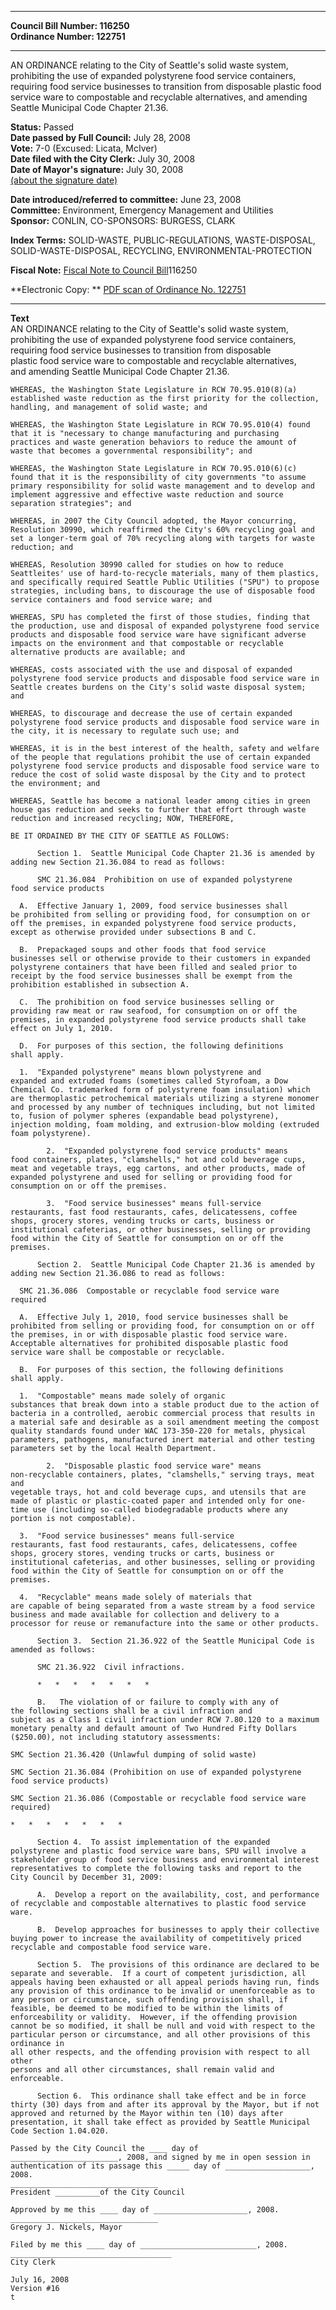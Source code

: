 * * * * *  
  
**Council Bill Number: [](#h0)[](#h2)116250**   
**Ordinance Number: 122751**  
  
* * * * *  
  
AN ORDINANCE relating to the City of Seattle's solid waste system, prohibiting the use of expanded polystyrene food service containers, requiring food service businesses to transition from disposable plastic food service ware to compostable and recyclable alternatives, and amending Seattle Municipal Code Chapter 21.36.  
  
**Status:** Passed   
**Date passed by Full Council:** July 28, 2008   
**Vote:** 7-0 (Excused: Licata, McIver)   
**Date filed with the City Clerk:** July 30, 2008   
**Date of Mayor's signature:** July 30, 2008   
[(about the signature date)](/~public/approvaldate.htm)   
  
  
**Date introduced/referred to committee:** June 23, 2008   
**Committee:** Environment, Emergency Management and Utilities   
**Sponsor:** CONLIN, CO-SPONSORS: BURGESS, CLARK   
  
**Index Terms:** SOLID-WASTE, PUBLIC-REGULATIONS, WASTE-DISPOSAL, SOLID-WASTE-DISPOSAL, RECYCLING, ENVIRONMENTAL-PROTECTION  
  
**Fiscal Note:** [Fiscal Note to Council Bill](http://clerk.seattle.gov/~public/fnote/116250.htm)[](#h1)[](#h3)116250  
  
**Electronic Copy: ** [PDF scan of Ordinance No. 122751](/~archives/Ordinances/Ord_122751.pdf)  
  
* * * * *  
  
**Text**  
    AN ORDINANCE relating to the City of Seattle's solid waste system,  
    prohibiting the use of expanded polystyrene food service containers,  
    requiring food service businesses to transition from disposable  
    plastic food service ware to compostable and recyclable alternatives,  
    and amending Seattle Municipal Code Chapter 21.36.  
  
    WHEREAS, the Washington State Legislature in RCW 70.95.010(8)(a)  
    established waste reduction as the first priority for the collection,  
    handling, and management of solid waste; and  
  
    WHEREAS, the Washington State Legislature in RCW 70.95.010(4) found  
    that it is "necessary to change manufacturing and purchasing  
    practices and waste generation behaviors to reduce the amount of  
    waste that becomes a governmental responsibility"; and  
  
    WHEREAS, the Washington State Legislature in RCW 70.95.010(6)(c)  
    found that it is the responsibility of city governments "to assume  
    primary responsibility for solid waste management and to develop and  
    implement aggressive and effective waste reduction and source  
    separation strategies"; and  
  
    WHEREAS, in 2007 the City Council adopted, the Mayor concurring,  
    Resolution 30990, which reaffirmed the City's 60% recycling goal and  
    set a longer-term goal of 70% recycling along with targets for waste  
    reduction; and  
  
    WHEREAS, Resolution 30990 called for studies on how to reduce  
    Seattleites' use of hard-to-recycle materials, many of them plastics,  
    and specifically required Seattle Public Utilities ("SPU") to propose  
    strategies, including bans, to discourage the use of disposable food  
    service containers and food service ware; and  
  
    WHEREAS, SPU has completed the first of those studies, finding that  
    the production, use and disposal of expanded polystyrene food service  
    products and disposable food service ware have significant adverse  
    impacts on the environment and that compostable or recyclable  
    alternative products are available; and  
  
    WHEREAS, costs associated with the use and disposal of expanded  
    polystyrene food service products and disposable food service ware in  
    Seattle creates burdens on the City's solid waste disposal system;  
    and  
  
    WHEREAS, to discourage and decrease the use of certain expanded  
    polystyrene food service products and disposable food service ware in  
    the city, it is necessary to regulate such use; and  
  
    WHEREAS, it is in the best interest of the health, safety and welfare  
    of the people that regulations prohibit the use of certain expanded  
    polystyrene food service products and disposable food service ware to  
    reduce the cost of solid waste disposal by the City and to protect  
    the environment; and  
  
    WHEREAS, Seattle has become a national leader among cities in green  
    house gas reduction and seeks to further that effort through waste  
    reduction and increased recycling; NOW, THEREFORE,  
  
    BE IT ORDAINED BY THE CITY OF SEATTLE AS FOLLOWS:  
  
          Section 1.  Seattle Municipal Code Chapter 21.36 is amended by  
    adding new Section 21.36.084 to read as follows:  
  
          SMC 21.36.084  Prohibition on use of expanded polystyrene  
    food service products  
  
      A.  Effective January 1, 2009, food service businesses shall  
    be prohibited from selling or providing food, for consumption on or  
    off the premises, in expanded polystyrene food service products,  
    except as otherwise provided under subsections B and C.   
  
      B.  Prepackaged soups and other foods that food service  
    businesses sell or otherwise provide to their customers in expanded  
    polystyrene containers that have been filled and sealed prior to  
    receipt by the food service businesses shall be exempt from the  
    prohibition established in subsection A.  
  
      C.  The prohibition on food service businesses selling or  
    providing raw meat or raw seafood, for consumption on or off the  
    premises, in expanded polystyrene food service products shall take  
    effect on July 1, 2010.  
  
      D.  For purposes of this section, the following definitions  
    shall apply.  
  
      1.  "Expanded polystyrene" means blown polystyrene and  
    expanded and extruded foams (sometimes called Styrofoam, a Dow  
    Chemical Co. trademarked form of polystyrene foam insulation) which  
    are thermoplastic petrochemical materials utilizing a styrene monomer  
    and processed by any number of techniques including, but not limited  
    to, fusion of polymer spheres (expandable bead polystyrene),  
    injection molding, foam molding, and extrusion-blow molding (extruded  
    foam polystyrene).  
  
            2.  "Expanded polystyrene food service products" means  
    food containers, plates, "clamshells," hot and cold beverage cups,  
    meat and vegetable trays, egg cartons, and other products, made of  
    expanded polystyrene and used for selling or providing food for  
    consumption on or off the premises.  
  
            3.  "Food service businesses" means full-service  
    restaurants, fast food restaurants, cafes, delicatessens, coffee  
    shops, grocery stores, vending trucks or carts, business or  
    institutional cafeterias, or other businesses, selling or providing  
    food within the City of Seattle for consumption on or off the  
    premises.  
  
          Section 2.  Seattle Municipal Code Chapter 21.36 is amended by  
    adding new Section 21.36.086 to read as follows:  
  
      SMC 21.36.086  Compostable or recyclable food service ware  
    required  
  
      A.  Effective July 1, 2010, food service businesses shall be  
    prohibited from selling or providing food, for consumption on or off  
    the premises, in or with disposable plastic food service ware.  
    Acceptable alternatives for prohibited disposable plastic food  
    service ware shall be compostable or recyclable.  
  
      B.  For purposes of this section, the following definitions  
    shall apply.  
  
      1.  "Compostable" means made solely of organic  
    substances that break down into a stable product due to the action of  
    bacteria in a controlled, aerobic commercial process that results in  
    a material safe and desirable as a soil amendment meeting the compost  
    quality standards found under WAC 173-350-220 for metals, physical  
    parameters, pathogens, manufactured inert material and other testing  
    parameters set by the local Health Department.  
  
            2.  "Disposable plastic food service ware" means  
    non-recyclable containers, plates, "clamshells," serving trays, meat and  
    vegetable trays, hot and cold beverage cups, and utensils that are  
    made of plastic or plastic-coated paper and intended only for one-  
    time use (including so-called biodegradable products where any  
    portion is not compostable).  
  
      3.  "Food service businesses" means full-service  
    restaurants, fast food restaurants, cafes, delicatessens, coffee  
    shops, grocery stores, vending trucks or carts, business or  
    institutional cafeterias, and other businesses, selling or providing  
    food within the City of Seattle for consumption on or off the  
    premises.  
  
      4.  "Recyclable" means made solely of materials that  
    are capable of being separated from a waste stream by a food service  
    business and made available for collection and delivery to a  
    processor for reuse or remanufacture into the same or other products.  
  
          Section 3.  Section 21.36.922 of the Seattle Municipal Code is  
    amended as follows:  
  
          SMC 21.36.922  Civil infractions.  
  
          *   *   *   *   *   *   *  
  
          B.   The violation of or failure to comply with any of   
    the following sections shall be a civil infraction and  
    subject as a Class 1 civil infraction under RCW 7.80.120 to a maximum  
    monetary penalty and default amount of Two Hundred Fifty Dollars  
    ($250.00), not including statutory assessments:  
  
    SMC Section 21.36.420 (Unlawful dumping of solid waste)  
  
    SMC Section 21.36.084 (Prohibition on use of expanded polystyrene  
    food service products)  
  
    SMC Section 21.36.086 (Compostable or recyclable food service ware  
    required)  
  
    *   *   *   *   *   *   *  
  
          Section 4.  To assist implementation of the expanded  
    polystyrene and plastic food service ware bans, SPU will involve a  
    stakeholder group of food service business and environmental interest  
    representatives to complete the following tasks and report to the  
    City Council by December 31, 2009:  
  
          A.  Develop a report on the availability, cost, and performance  
    of recyclable and compostable alternatives to plastic food service  
    ware.  
  
          B.  Develop approaches for businesses to apply their collective  
    buying power to increase the availability of competitively priced  
    recyclable and compostable food service ware.  
  
          Section 5.  The provisions of this ordinance are declared to be  
    separate and severable.  If a court of competent jurisdiction, all  
    appeals having been exhausted or all appeal periods having run, finds  
    any provision of this ordinance to be invalid or unenforceable as to  
    any person or circumstance, such offending provision shall, if  
    feasible, be deemed to be modified to be within the limits of  
    enforceability or validity.  However, if the offending provision  
    cannot be so modified, it shall be null and void with respect to the  
    particular person or circumstance, and all other provisions of this ordinance in  
    all other respects, and the offending provision with respect to all other  
    persons and all other circumstances, shall remain valid and enforceable.  
  
          Section 6.  This ordinance shall take effect and be in force  
    thirty (30) days from and after its approval by the Mayor, but if not  
    approved and returned by the Mayor within ten (10) days after  
    presentation, it shall take effect as provided by Seattle Municipal  
    Code Section 1.04.020.  
  
    Passed by the City Council the ____ day of  
    ________________________, 2008, and signed by me in open session in  
    authentication of its passage this _____ day of ___________________, 2008.  
    _________________________________  
    President __________of the City Council  
  
    Approved by me this ____ day of _____________________, 2008.  
    _________________________________  
    Gregory J. Nickels, Mayor  
  
    Filed by me this ____ day of __________________________, 2008.  
    ____________________________________  
    City Clerk  
  
    July 16, 2008  
    Version #16  
    t  
